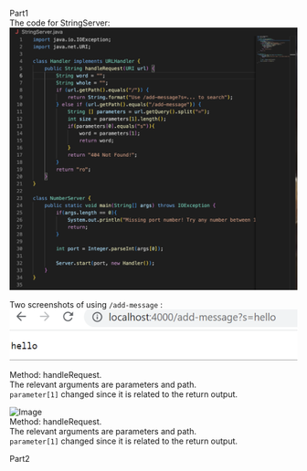 Part1                     
The code for StringServer:
![Image](code.png)                           
                               
Two screenshots of using ```/add-message``` :                                 
![Image](screenshot-2.png)                                        

Method: handleRequest.                        
The relevant arguments are parameters and path.                       
```parameter[1]``` changed since it is related to the return output.

![Image](screenshot-1.png)                  
Method: handleRequest.                      
The relevant arguments are parameters and path.                              
```parameter[1]``` changed since it is related to the return output.

                                                   
Part2                                 

